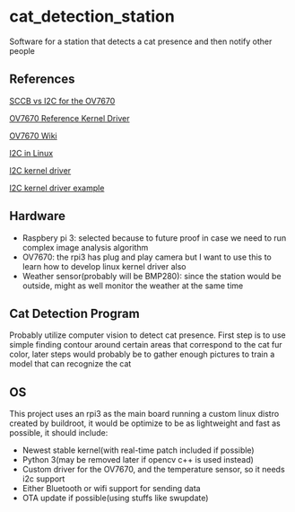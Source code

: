 # cat_detection_station

Software for a station that detects a cat presence and then notify other people

## References

[SCCB vs I2C for the OV7670](http://e2e.ti.com/support/processors/f/791/t/6092?SCCB-vs-I2C)

[OV7670 Reference Kernel Driver](https://elixir.bootlin.com/linux/v4.1/source/drivers/media/i2c/ov7670.c)

[OV7670 Wiki](https://wiki.epfl.ch/prsoc/ov7670)

[I2C in Linux](https://elinux.org/Interfacing_with_I2C_Devices)

[I2C kernel driver](https://bootlin.com/pub/conferences/2018/elc/opdenacker-kernel-programming-device-model-i2c/kernel-programming-device-model-i2c.pdf)

[I2C kernel driver example](https://www.kernel.org/doc/Documentation/i2c/writing-clients)

## Hardware

- Raspbery pi 3: selected because to future proof in case we need to run complex image analysis algorithm
- OV7670: the rpi3 has plug and play camera but I want to use this to learn how to develop linux kernel driver also
- Weather sensor(probably will be BMP280): since the station would be outside, might as well monitor the weather at the same time

## Cat Detection Program

Probably utilize computer vision to detect cat presence. First step is to use simple finding contour around certain areas that correspond to the cat fur color, later steps would probably be to gather enough pictures to train a model that can recognize the cat

## OS

This project uses an rpi3 as the main board running a custom linux distro created by buildroot, it would be optimize to be as lightweight and fast as possible, it should include:

- Newest stable kernel(with real-time patch included if possible)
- Python 3(may be removed later if opencv c++ is used instead)
- Custom driver for the OV7670, and the temperature sensor, so it needs i2c support
- Either Bluetooth or wifi support for sending data
- OTA update if possible(using stuffs like swupdate)